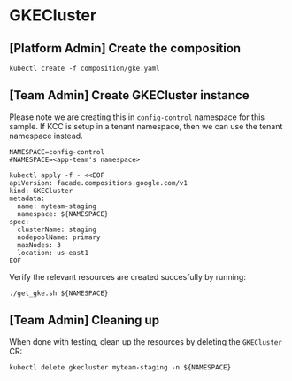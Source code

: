 # GKECluster

## [Platform Admin] Create the composition

```
kubectl create -f composition/gke.yaml
```

## [Team Admin] Create GKECluster instance

Please note we are creating this in `config-control` namespace for this sample.
If KCC is setup in a tenant namespace, then we can use the tenant namespace instead.

```
NAMESPACE=config-control
#NAMESPACE=<app-team's namespace>

kubectl apply -f - <<EOF
apiVersion: facade.compositions.google.com/v1
kind: GKECluster
metadata:
  name: myteam-staging
  namespace: ${NAMESPACE}
spec:
  clusterName: staging
  nodepoolName: primary
  maxNodes: 3
  location: us-east1
EOF
```

Verify the relevant resources are created succesfully by running:

```
./get_gke.sh ${NAMESPACE}
```

## [Team Admin] Cleaning up

When done with testing, clean up the resources by deleting the `GKECluster` CR:

```
kubectl delete gkecluster myteam-staging -n ${NAMESPACE}
```
